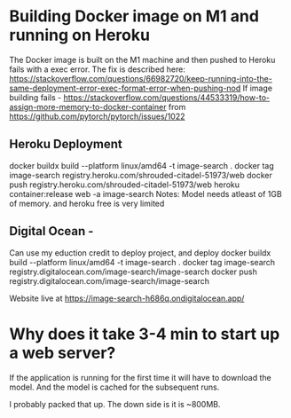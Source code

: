 # Building Docker image on M1 and running on Heroku
The Docker image is built on the M1 machine and then pushed to Heroku fails with a exec error. 
The fix is described here: https://stackoverflow.com/questions/66982720/keep-running-into-the-same-deployment-error-exec-format-error-when-pushing-nod 
If image building fails - https://stackoverflow.com/questions/44533319/how-to-assign-more-memory-to-docker-container from https://github.com/pytorch/pytorch/issues/1022


## Heroku Deployment
docker buildx build --platform linux/amd64 -t image-search .
docker tag image-search registry.heroku.com/shrouded-citadel-51973/web
docker push registry.heroku.com/shrouded-citadel-51973/web
heroku container:release web -a image-search
Notes: Model needs atleast of 1GB of memory. and heroku free is very limited

## Digital Ocean - 
Can use my eduction credit to deploy project, and deploy 
docker buildx build --platform linux/amd64 -t image-search .
docker tag image-search registry.digitalocean.com/image-search/image-search
docker push registry.digitalocean.com/image-search/image-search


Website live at https://image-search-h686q.ondigitalocean.app/



# Why does it take 3-4 min to start up a web server?
If the application is running for the first time it will have to download the model. And the model is cached for the subsequent runs.

I probably packed that up. The down side is it is ~800MB.
